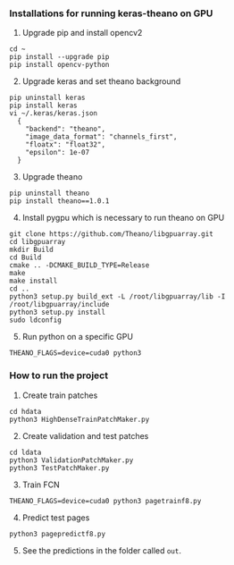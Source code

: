 ### Installations for running keras-theano on GPU
1. Upgrade pip and install opencv2
```
cd ~
pip install --upgrade pip
pip install opencv-python
```
2. Upgrade keras and set theano background
```
pip uninstall keras
pip install keras
vi ~/.keras/keras.json
  {
    "backend": "theano",
    "image_data_format": "channels_first",
    "floatx": "float32",
    "epsilon": 1e-07
  }
```
3. Upgrade theano
```
pip uninstall theano
pip install theano==1.0.1
```
4. Install pygpu which is necessary to run theano on GPU
```
git clone https://github.com/Theano/libgpuarray.git
cd libgpuarray
mkdir Build
cd Build
cmake .. -DCMAKE_BUILD_TYPE=Release
make
make install
cd ..
python3 setup.py build_ext -L /root/libgpuarray/lib -I /root/libgpuarray/include
python3 setup.py install
sudo ldconfig
```
5. Run python on a specific GPU
```
THEANO_FLAGS=device=cuda0 python3
```

### How to run the project
1. Create train patches
```
cd hdata
python3 HighDenseTrainPatchMaker.py
```
2. Create validation and test patches
```
cd ldata
python3 ValidationPatchMaker.py
python3 TestPatchMaker.py
```
3. Train FCN
```
THEANO_FLAGS=device=cuda0 python3 pagetrainf8.py
```
4. Predict test pages
```
python3 pagepredictf8.py
```
5. See the predictions in the folder called `out`.


